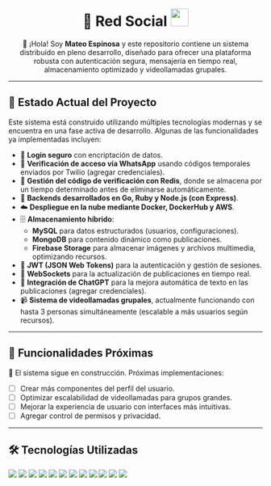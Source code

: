 <h1 align="center">
  <b>🚀 Red Social</b>
  <img src="https://media.giphy.com/media/hvRJCLFzcasrR4ia7z/giphy.gif" width="35">
</h1>

<p align="center">
  👋 ¡Hola! Soy <b>Mateo Espinosa</b> y este repositorio contiene un sistema distribuido en pleno desarrollo, diseñado para ofrecer una plataforma robusta con autenticación segura, mensajería en tiempo real, almacenamiento optimizado y videollamadas grupales.
</p>

---

## 🔧 Estado Actual del Proyecto

Este sistema está construido utilizando múltiples tecnologías modernas y se encuentra en una fase activa de desarrollo. Algunas de las funcionalidades ya implementadas incluyen:

- 🔐 **Login seguro** con encriptación de datos.
- 📲 **Verificación de acceso vía WhatsApp** usando códigos temporales enviados por Twilio (agregar credenciales).
- 🧠 **Gestión del código de verificación con Redis**, donde se almacena por un tiempo determinado antes de eliminarse automáticamente.
- 🧩 **Backends desarrollados en Go, Ruby y Node.js (con Express)**.
- ☁️ **Despliegue en la nube mediante Docker, DockerHub y AWS**.
- 🗄️ **Almacenamiento híbrido**:
  - **MySQL** para datos estructurados (usuarios, configuraciones).
  - **MongoDB** para contenido dinámico como publicaciones.
  - **Firebase Storage** para almacenar imágenes y archivos multimedia, optimizando recursos.
- 🔐 **JWT (JSON Web Tokens)** para la autenticación y gestión de sesiones.
- 🔄 **WebSockets** para la actualización de publicaciones en tiempo real.
- 🤖 **Integración de ChatGPT** para la mejora automática de texto en las publicaciones (agregar credenciales).
- 📹 **Sistema de videollamadas grupales**, actualmente funcionando con hasta 3 personas simultáneamente (escalable a más usuarios según recursos).

---

## 📌 Funcionalidades Próximas

🔧 El sistema sigue en construcción. Próximas implementaciones:

- [ ] Crear más componentes del perfil del usuario.
- [ ] Optimizar escalabilidad de videollamadas para grupos grandes.
- [ ] Mejorar la experiencia de usuario con interfaces más intuitivas.
- [ ] Agregar control de permisos y privacidad.

---

## 🛠️ Tecnologías Utilizadas

<span>
  <img src="https://img.shields.io/badge/Go-00ADD8?style=for-the-badge&logo=go&logoColor=white">
  <img src="https://img.shields.io/badge/Ruby-CC342D?style=for-the-badge&logo=ruby&logoColor=white">
  <img src="https://img.shields.io/badge/Node.js-339933?style=for-the-badge&logo=node.js&logoColor=white">
  <img src="https://img.shields.io/badge/Express.js-404d59?style=for-the-badge&logo=express&logoColor=61DAFB">
  <img src="https://img.shields.io/badge/MySQL-4479A1?style=for-the-badge&logo=mysql&logoColor=white">
  <img src="https://img.shields.io/badge/MongoDB-47A248?style=for-the-badge&logo=mongodb&logoColor=white">
  <img src="https://img.shields.io/badge/Firebase-FFCA28?style=for-the-badge&logo=firebase&logoColor=black">
  <img src="https://img.shields.io/badge/Docker-2496ED?style=for-the-badge&logo=docker&logoColor=white">
  <img src="https://img.shields.io/badge/AWS-232F3E?style=for-the-badge&logo=amazon-aws&logoColor=white">
  <img src="https://img.shields.io/badge/Twilio-F22F46?style=for-the-badge&logo=twilio&logoColor=white">
  <img src="https://img.shields.io/badge/WebSocket-010101?style=for-the-badge&logo=websocket&logoColor=white">
  <img src="https://img.shields.io/badge/JWT-000000?style=for-the-badge&logo=JSON%20web%20tokens&logoColor=white">
</span>
